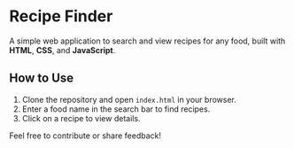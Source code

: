 # Recipe Finder

A simple web application to search and view recipes for any food, built with **HTML**, **CSS**, and **JavaScript**.

## How to Use

1. Clone the repository and open `index.html` in your browser.
2. Enter a food name in the search bar to find recipes.
3. Click on a recipe to view details.

Feel free to contribute or share feedback!
